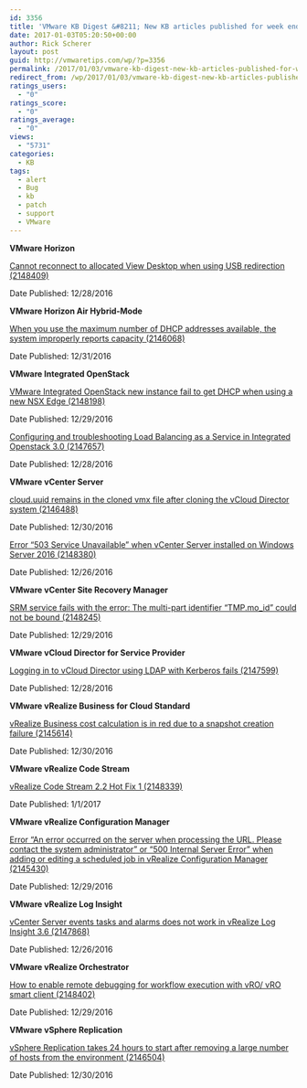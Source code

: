 ```yaml
---
id: 3356
title: 'VMware KB Digest &#8211; New KB articles published for week ending 01/03/17'
date: 2017-01-03T05:20:50+00:00
author: Rick Scherer
layout: post
guid: http://vmwaretips.com/wp/?p=3356
permalink: /2017/01/03/vmware-kb-digest-new-kb-articles-published-for-week-ending-010317/
redirect_from: /wp/2017/01/03/vmware-kb-digest-new-kb-articles-published-for-week-ending-010317/
ratings_users:
  - "0"
ratings_score:
  - "0"
ratings_average:
  - "0"
views:
  - "5731"
categories:
  - KB
tags:
  - alert
  - Bug
  - kb
  - patch
  - support
  - VMware
---
```

**VMware Horizon** 
  
[Cannot reconnect to allocated View Desktop when using USB redirection (2148409)](http://bit.ly/2iDNyHB)
  
Date Published: 12/28/2016

**VMware Horizon Air Hybrid-Mode** 
  
[When you use the maximum number of DHCP addresses available, the system improperly reports capacity (2146068)](http://bit.ly/2j03XTf)
  
Date Published: 12/31/2016

**VMware Integrated OpenStack**
  
[VMware Integrated OpenStack new instance fail to get DHCP when using a new NSX Edge (2148198)](http://bit.ly/2iDKfAe)
  
Date Published: 12/29/2016
  
[Configuring and troubleshooting Load Balancing as a Service in Integrated Openstack 3.0 (2147657)](http://bit.ly/2iZVgIJ)
  
Date Published: 12/28/2016<!--more-->

**VMware vCenter Server**
  
[cloud.uuid remains in the cloned vmx file after cloning the vCloud Director system (2146488)](http://bit.ly/2iDHBuo)
  
Date Published: 12/30/2016
  
[Error “503 Service Unavailable” when vCenter Server installed on Windows Server 2016 (2148380)](http://bit.ly/2iZNsqf)
  
Date Published: 12/26/2016

**VMware vCenter Site Recovery Manager** 
  
[SRM service fails with the error: The multi-part identifier “TMP.mo_id” could not be bound (2148245)](http://bit.ly/2iDLmjj)
  
Date Published: 12/29/2016

**VMware vCloud Director for Service Provider**
  
[Logging in to vCloud Director using LDAP with Kerberos fails (2147599)](http://bit.ly/2iZRU8q)
  
Date Published: 12/28/2016

**VMware vRealize Business for Cloud Standard**
  
[vRealize Business cost calculation is in red due to a snapshot creation failure (2145614)](http://bit.ly/2iDHUFm)
  
Date Published: 12/30/2016

**VMware vRealize Code Stream**
  
[vRealize Code Stream 2.2 Hot Fix 1 (2148339)](http://bit.ly/2j00N1O)
  
Date Published: 1/1/2017

**VMware vRealize Configuration Manager**
  
[Error “An error occurred on the server when processing the URL. Please contact the system administrator” or “500 Internal Server Error” when adding or editing a scheduled job in vRealize Configuration Manager (2145430)](http://bit.ly/2iDIKln)
  
Date Published: 12/29/2016

**VMware vRealize Log Insight**
  
[vCenter Server events tasks and alarms does not work in vRealize Log Insight 3.6 (2147868)](http://bit.ly/2j0209q)
  
Date Published: 12/26/2016

**VMware vRealize Orchestrator**
  
[How to enable remote debugging for workflow execution with vRO/ vRO smart client (2148402)](http://bit.ly/2iDO20s)
  
Date Published: 12/29/2016

**VMware vSphere Replication** 
  
[vSphere Replication takes 24 hours to start after removing a large number of hosts from the environment (2146504)](http://bit.ly/2iZWxPP)
  
Date Published: 12/30/2016

&nbsp;